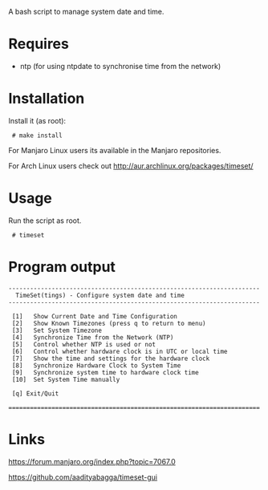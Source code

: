A bash script to manage system date and time.

# Requires

* ntp (for using ntpdate to synchronise time from the network)

# Installation

Install it (as root):

~~~~
 # make install
~~~~

For Manjaro Linux users its available in the Manjaro repositories.

For Arch Linux users check out http://aur.archlinux.org/packages/timeset/

# Usage

Run the script as root.

~~~~
 # timeset
~~~~

# Program output

~~~~
----------------------------------------------------------------------
  TimeSet(tings) - Configure system date and time 
----------------------------------------------------------------------

 [1]   Show Current Date and Time Configuration 
 [2]   Show Known Timezones (press q to return to menu) 
 [3]   Set System Timezone 
 [4]   Synchronize Time from the Network (NTP) 
 [5]   Control whether NTP is used or not 
 [6]   Control whether hardware clock is in UTC or local time 
 [7]   Show the time and settings for the hardware clock 
 [8]   Synchronize Hardware Clock to System Time 
 [9]   Synchronize system time to hardware clock time 
 [10]  Set System Time manually 

 [q] Exit/Quit
 
======================================================================
~~~~

# Links

https://forum.manjaro.org/index.php?topic=7067.0

https://github.com/aadityabagga/timeset-gui
